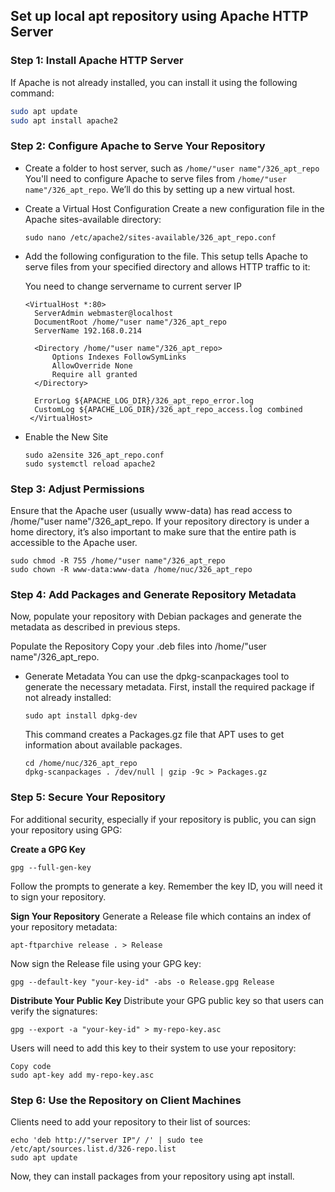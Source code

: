 ## Set up local apt repository using Apache HTTP Server

### Step 1: Install Apache HTTP Server
If Apache is not already installed, you can install it using the following command:
```bash
sudo apt update
sudo apt install apache2
```

### Step 2: Configure Apache to Serve Your Repository
* Create a folder to host server, such as `/home/"user name"/326_apt_repo`
  You'll need to configure Apache to serve files from `/home/"user name"/326_apt_repo`. We’ll do this by setting up a new virtual host.
* Create a Virtual Host Configuration
  Create a new configuration file in the Apache sites-available directory:
  ```
  sudo nano /etc/apache2/sites-available/326_apt_repo.conf
  ```
  
* Add the following configuration to the file. This setup tells Apache to serve files from your specified directory and allows HTTP traffic to it:

  You need to change servername to current server IP
  ```
  <VirtualHost *:80>
    ServerAdmin webmaster@localhost
    DocumentRoot /home/"user name"/326_apt_repo
    ServerName 192.168.0.214

    <Directory /home/"user name"/326_apt_repo>
        Options Indexes FollowSymLinks
        AllowOverride None
        Require all granted
    </Directory>

    ErrorLog ${APACHE_LOG_DIR}/326_apt_repo_error.log
    CustomLog ${APACHE_LOG_DIR}/326_apt_repo_access.log combined
   </VirtualHost>
  ```

* Enable the New Site
  ```
  sudo a2ensite 326_apt_repo.conf
  sudo systemctl reload apache2
  ```

### Step 3: Adjust Permissions
Ensure that the Apache user (usually www-data) has read access to /home/"user name"/326_apt_repo. If your repository directory is under a home directory, it’s also important to make sure that the entire path is accessible to the Apache user.
```
sudo chmod -R 755 /home/"user name"/326_apt_repo
sudo chown -R www-data:www-data /home/nuc/326_apt_repo
```

### Step 4: Add Packages and Generate Repository Metadata
Now, populate your repository with Debian packages and generate the metadata as described in previous steps.

Populate the Repository
Copy your .deb files into /home/"user name"/326_apt_repo.

* Generate Metadata
  You can use the dpkg-scanpackages tool to generate the necessary metadata. First, install the required package if not already installed:
  ```
  sudo apt install dpkg-dev
  ```

  This command creates a Packages.gz file that APT uses to get information about available packages.
  ```
  cd /home/nuc/326_apt_repo
  dpkg-scanpackages . /dev/null | gzip -9c > Packages.gz
  ```

### Step 5: Secure Your Repository
For additional security, especially if your repository is public, you can sign your repository using GPG:

**Create a GPG Key**
```
gpg --full-gen-key
```
Follow the prompts to generate a key. Remember the key ID, you will need it to sign your repository.

**Sign Your Repository**
Generate a Release file which contains an index of your repository metadata:
```
apt-ftparchive release . > Release
```

Now sign the Release file using your GPG key:
```
gpg --default-key "your-key-id" -abs -o Release.gpg Release
```

**Distribute Your Public Key**
Distribute your GPG public key so that users can verify the signatures:

```
gpg --export -a "your-key-id" > my-repo-key.asc
```

Users will need to add this key to their system to use your repository:

```
Copy code
sudo apt-key add my-repo-key.asc
```

### Step 6: Use the Repository on Client Machines
Clients need to add your repository to their list of sources:

```
echo 'deb http://"server IP"/ /' | sudo tee /etc/apt/sources.list.d/326-repo.list
sudo apt update
```
Now, they can install packages from your repository using apt install.
